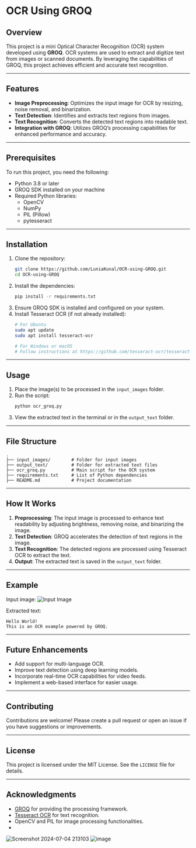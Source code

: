 # OCR Using GROQ

## Overview
This project is a mini Optical Character Recognition (OCR) system developed using **GROQ**. OCR systems are used to extract and digitize text from images or scanned documents. By leveraging the capabilities of GROQ, this project achieves efficient and accurate text recognition.

---

## Features
- **Image Preprocessing**: Optimizes the input image for OCR by resizing, noise removal, and binarization.
- **Text Detection**: Identifies and extracts text regions from images.
- **Text Recognition**: Converts the detected text regions into readable text.
- **Integration with GROQ**: Utilizes GROQ’s processing capabilities for enhanced performance and accuracy.

---

## Prerequisites
To run this project, you need the following:
- Python 3.8 or later
- GROQ SDK installed on your machine
- Required Python libraries:
  - OpenCV
  - NumPy
  - PIL (Pillow)
  - pytesseract

---

## Installation
1. Clone the repository:
   ```bash
   git clone https://github.com/LuniaKunal/OCR-using-GROQ.git 
   cd OCR-using-GROQ
   ```
2. Install the dependencies:
   ```bash
   pip install -r requirements.txt
   ```
3. Ensure GROQ SDK is installed and configured on your system.
4. Install Tesseract OCR (if not already installed):
   ```bash
   # For Ubuntu
   sudo apt update
   sudo apt install tesseract-ocr

   # For Windows or macOS
   # Follow instructions at https://github.com/tesseract-ocr/tesseract
   ```

---

## Usage
1. Place the image(s) to be processed in the `input_images` folder.
2. Run the script:
   ```bash
   python ocr_groq.py
   ```
3. View the extracted text in the terminal or in the `output_text` folder.

---

## File Structure
```
.
├── input_images/        # Folder for input images
├── output_text/         # Folder for extracted text files
├── ocr_groq.py          # Main script for the OCR system
├── requirements.txt     # List of Python dependencies
├── README.md            # Project documentation
```

---

## How It Works
1. **Preprocessing**: The input image is processed to enhance text readability by adjusting brightness, removing noise, and binarizing the image.
2. **Text Detection**: GROQ accelerates the detection of text regions in the image.
3. **Text Recognition**: The detected regions are processed using Tesseract OCR to extract the text.
4. **Output**: The extracted text is saved in the `output_text` folder.

---

## Example
Input image:
![Input Image](./examples/sample_input.jpg)

Extracted text:
```
Hello World!
This is an OCR example powered by GROQ.
```

---

## Future Enhancements
- Add support for multi-language OCR.
- Improve text detection using deep learning models.
- Incorporate real-time OCR capabilities for video feeds.
- Implement a web-based interface for easier usage.

---

## Contributing
Contributions are welcome! Please create a pull request or open an issue if you have suggestions or improvements.

---

## License
This project is licensed under the MIT License. See the `LICENSE` file for details.

---

## Acknowledgments
- [GROQ](https://groq.com) for providing the processing framework.
- [Tesseract OCR](https://github.com/tesseract-ocr/tesseract) for text recognition.
- OpenCV and PIL for image processing functionalities.
- 
![Screenshot 2024-07-04 213103](https://github.com/user-attachments/assets/c2de14ee-1450-4176-8528-0ef81041baa7)
![image](https://github.com/user-attachments/assets/cdd8357c-103a-47a8-a721-b372b87c0e18)

